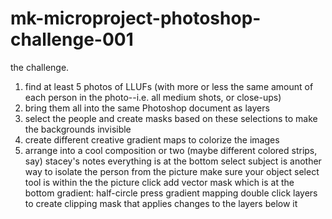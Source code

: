 # mk-microproject-photoshop-challenge-001

the challenge.

1. find at least 5 photos of LLUFs (with more or less the same amount of each person in the photo--i.e. all medium shots, or close-ups)
2. bring them all into the same Photoshop document as layers
3. select the people and create masks based on these selections to make the backgrounds invisible
4. create different creative gradient maps to colorize the images
5. arrange into a cool composition or two (maybe different colored strips, say)
stacey's notes
everything is at the bottom
select subject is another way to isolate the person from the picture
make sure your object select tool is within the the picture 
click add vector mask which is at the bottom 
gradient: half-circle press gradient mapping 
double click layers to create clipping mask that applies changes to the layers below it 

